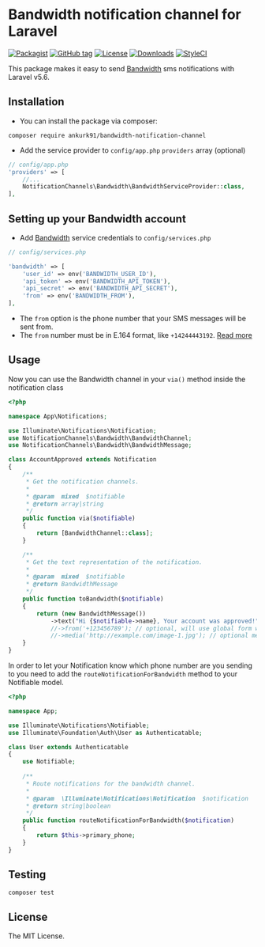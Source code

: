 # Bandwidth notification channel for Laravel

[![Packagist](https://img.shields.io/packagist/v/ankurk91/bandwidth-notification-channel.svg?style=flat-square)](https://packagist.org/packages/ankurk91/bandwidth-notification-channel)
[![GitHub tag](https://img.shields.io/github/tag/ankurk91/bandwidth-notification-channel.svg?style=flat-square)](https://github.com/ankurk91/bandwidth-notification-channel/releases)
[![License](https://img.shields.io/badge/license-MIT-brightgreen.svg?style=flat-square)](LICENSE.md)
[![Downloads](https://img.shields.io/packagist/dt/ankurk91/bandwidth-notification-channel.svg?style=flat-square)](https://packagist.org/packages/ankurk91/bandwidth-notification-channel)
[![StyleCI](https://styleci.io/repos/144573966/shield?branch=master)](https://styleci.io/repos/144573966)

This package makes it easy to send [Bandwidth](https://www.bandwidth.com/messaging/sms-api/) sms notifications with Laravel v5.6.

## Installation
* You can install the package via composer:
```
composer require ankurk91/bandwidth-notification-channel
```
* Add the service provider to `config/app.php` `providers` array (optional)
```php
// config/app.php
'providers' => [
    //...
    NotificationChannels\Bandwidth\BandwidthServiceProvider::class,
],
```

## Setting up your Bandwidth account
* Add [Bandwidth](https://dev.bandwidth.com/security.html) service credentials to `config/services.php`
```php
// config/services.php

'bandwidth' => [
    'user_id' => env('BANDWIDTH_USER_ID'), 
    'api_token' => env('BANDWIDTH_API_TOKEN'), 
    'api_secret' => env('BANDWIDTH_API_SECRET'), 
    'from' => env('BANDWIDTH_FROM'), 
],
```
* The `from` option is the phone number that your SMS messages will be sent from. 
* The `from` number must be in E.164 format, like `+14244443192`. [Read more](https://dev.bandwidth.com/ap-docs/methods/messages/postMessages.html)

## Usage
Now you can use the Bandwidth channel in your `via()` method inside the notification class
```php
<?php

namespace App\Notifications;

use Illuminate\Notifications\Notification;
use NotificationChannels\Bandwidth\BandwidthChannel;
use NotificationChannels\Bandwidth\BandwidthMessage;

class AccountApproved extends Notification
{
    /**
     * Get the notification channels.
     *
     * @param  mixed  $notifiable
     * @return array|string
     */
    public function via($notifiable)
    {
        return [BandwidthChannel::class];
    }

    /**
     * Get the text representation of the notification.
     *
     * @param  mixed  $notifiable
     * @return BandwidthMessage
     */
    public function toBandwidth($notifiable)
    {
        return (new BandwidthMessage())
            ->text("Hi {$notifiable->name}, Your account was approved!");
            //->from('+123456789'); // optional, will use global form when not set
            //->media('http://example.com/image-1.jpg'); // optional media url for MMS
    }
}
```

In order to let your Notification know which phone number are you sending to you need to add the `routeNotificationForBandwidth` method to your Notifiable model.
```php
<?php

namespace App;

use Illuminate\Notifications\Notifiable;
use Illuminate\Foundation\Auth\User as Authenticatable;

class User extends Authenticatable
{
    use Notifiable;
    
    /**
     * Route notifications for the bandwidth channel.
     *
     * @param  \Illuminate\Notifications\Notification  $notification
     * @return string|boolean
     */
    public function routeNotificationForBandwidth($notification)
    {
        return $this->primary_phone;
    }
}
```

## Testing
```
composer test
```

## License
The MIT License.

